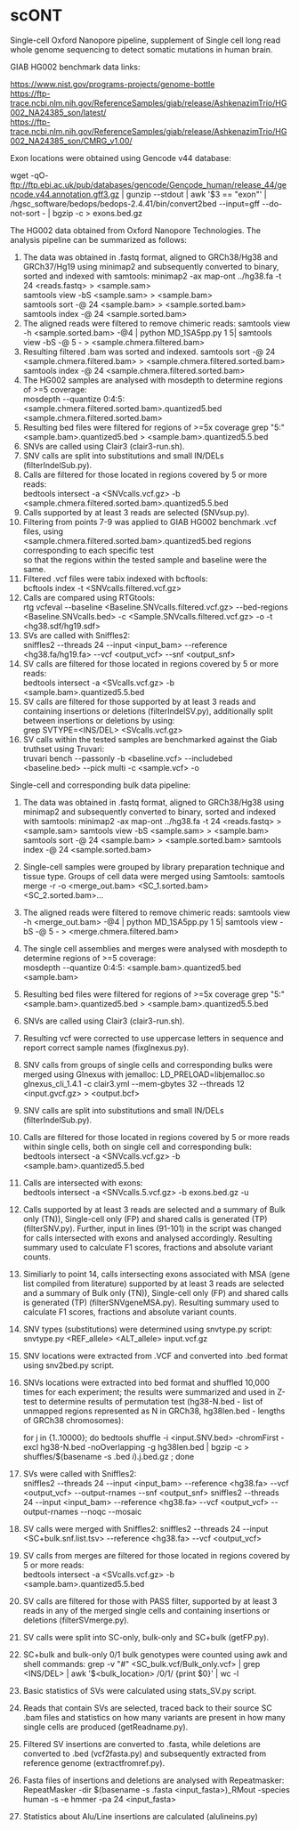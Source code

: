 # scONT
Single-cell Oxford Nanopore pipeline, supplement of Single cell long read whole genome sequencing to detect somatic mutations in human brain.

GIAB HG002 benchmark data links:

https://www.nist.gov/programs-projects/genome-bottle  
https://ftp-trace.ncbi.nlm.nih.gov/ReferenceSamples/giab/release/AshkenazimTrio/HG002_NA24385_son/latest/  
https://ftp-trace.ncbi.nlm.nih.gov/ReferenceSamples/giab/release/AshkenazimTrio/HG002_NA24385_son/CMRG_v1.00/  

Exon locations were obtained using Gencode v44 database:

wget -qO- ftp://ftp.ebi.ac.uk/pub/databases/gencode/Gencode_human/release_44/gencode.v44.annotation.gff3.gz | gunzip --stdout | awk '$3 == "exon"' | /hgsc_software/bedops/bedops-2.4.41/bin/convert2bed --input=gff --do-not-sort - | bgzip -c > exons.bed.gz

The HG002 data obtained from Oxford Nanopore Technologies. The analysis pipeline can be summarized as follows:  
  1. The data was obtained in .fastq format, aligned to GRCh38/Hg38 and GRCh37/Hg19 using minimap2 and subsequently converted to binary, sorted and indexed with samtools: 
     minimap2 -ax map-ont ../hg38.fa -t 24 <reads.fastq> > <sample.sam>   
     samtools view -bS <sample.sam> > <sample.bam>   
     samtools sort -@ 24 <sample.bam> > <sample.sorted.bam>   
     samtools index -@ 24 <sample.sorted.bam> 
  2. The aligned reads were filtered to remove chimeric reads: 
     samtools view -h <sample.sorted.bam> -@4 | python MD_1SA5pp.py 1 5| samtools view -bS -@ 5 - > <sample.chmera.filtered.bam>
  3. Resulting filtered .bam was sorted and indexed. 
     samtools sort -@ 24 <sample.chmera.filtered.bam> > <sample.chmera.filtered.sorted.bam> 
     samtools index -@ 24 <sample.chmera.filtered.sorted.bam>  
  5. The HG002 samples are analysed with mosdepth to determine regions of >=5 coverage:   
     mosdepth --quantize 0:4:5:  <sample.chmera.filtered.sorted.bam>.quantized5.bed <sample.chmera.filtered.sorted.bam> 
  6. Resulting bed files were filtered for regions of >=5x coverage 
     grep "5:" <sample.bam>.quantized5.bed > <sample.bam>.quantized5.5.bed 
  7. SNVs are called using Clair3 (clair3-run.sh).   
  8. SNV calls are split into substitutions and small IN/DELs (filterIndelSub.py).   
  9. Calls are filtered for those located in regions covered by 5 or more reads:   
     bedtools intersect -a <SNVcalls.vcf.gz> -b <sample.chmera.filtered.sorted.bam>.quantized5.5.bed   
  10. Calls supported by at least 3 reads are selected (SNVsup.py).    
  11. Filtering from points 7-9 was applied to GIAB HG002 benchmark .vcf files, using   
     <sample.chmera.filtered.sorted.bam>.quantized5.bed regions corresponding to each specific test   
     so that the regions within the tested sample and baseline were the same.   
  12. Filtered .vcf files were tabix indexed with bcftools:   
     bcftools index -t <SNVcalls.filtered.vcf.gz> 
  13. Calls are compared using RTGtools:   
      rtg vcfeval --baseline  <Baseline.SNVcalls.filtered.vcf.gz> --bed-regions <Baseline.SNVcalls.bed> -c <Sample.SNVcalls.filtered.vcf.gz> -o <output> -t <hg38.sdf/hg19.sdf> 
  14. SVs are called with Sniffles2:   
      sniffles2 --threads 24 --input <input_bam> --reference <hg38.fa/hg19.fa> --vcf <output_vcf> --snf <output_snf> 
  15. SV calls are filtered for those located in regions covered by 5 or more reads:   
      bedtools intersect -a <SVcalls.vcf.gz> -b <sample.bam>.quantized5.5.bed 
  16. SV calls are filtered for those supported by at least 3 reads and containing insertions or deletions (filterIndelSV.py), additionally split between insertions or deletions by using:   
      grep SVTYPE=<INS/DEL> <SVcalls.vcf.gz> 
  17. SV calls within the tested samples are benchmarked against the Giab truthset using Truvari:   
      truvari bench --passonly -b <baseline.vcf> --includebed <baseline.bed>  --pick multi -c <sample.vcf> -o	<output> 

Single-cell and corresponding bulk data pipeline:
  1. The data was obtained in .fastq format, aligned to GRCh38/Hg38 using minimap2 and subsequently converted to binary, sorted and indexed with samtools: 
     minimap2 -ax map-ont ../hg38.fa -t 24 <reads.fastq> > <sample.sam> 
     samtools view -bS <sample.sam> > <sample.bam> 
     samtools sort -@ 24 <sample.bam> > <sample.sorted.bam> 
     samtools index -@ 24 <sample.sorted.bam> 

  2. Single-cell samples were grouped by library preparation technique and tissue type. Groups of cell data were merged using Samtools: 
     samtools merge -r -o <merge_out.bam> <SC_1.sorted.bam> <SC_2.sorted.bam>...
  3. The aligned reads were filtered to remove chimeric reads: 
     samtools view -h <merge_out.bam> -@4 | python MD_1SA5pp.py 1 5| samtools view -bS -@ 5 - > <merge.chmera.filtered.bam> 
  4. The single cell assemblies and merges were analysed with mosdepth to determine regions of >=5 coverage:   
     mosdepth --quantize 0:4:5:  <sample.bam>.quantized5.bed <sample.bam> 
  5. Resulting bed files were filtered for regions of >=5x coverage 
     grep "5:" <sample.bam>.quantized5.bed > <sample.bam>.quantized5.5.bed 
  6. SNVs are called using Clair3 (clair3-run.sh). 
  7. Resulting vcf were corrected to use uppercase letters in sequence and report correct sample names (fixglnexus.py). 
  8. SNV calls from groups of single cells and corresponding bulks were merged using Glnexus with jemalloc: 
       LD_PRELOAD=libjemalloc.so glnexus_cli_1.4.1 -c clair3.yml --mem-gbytes 32 --threads 12 <input.gvcf.gz> > <output.bcf> 
  9. SNV calls are split into substitutions and small IN/DELs (filterIndelSub.py).   
  10. Calls are filtered for those located in regions covered by 5 or more reads within single cells, both on single cell and corresponding bulk:   
     bedtools intersect -a <SNVcalls.vcf.gz> -b <sample.bam>.quantized5.5.bed 
  11. Calls are intersected with exons:   
     bedtools intersect -a <SNVcalls.5.vcf.gz> -b exons.bed.gz -u 
  12. Calls supported by at least 3 reads are selected and a summary of Bulk only (TN)), Single-cell only (FP) and shared calls is generated (TP) (filterSNV.py). Further, input in lines (91-101) in the script was changed for calls intersected with exons and analysed accordingly. 
      Resulting summary used to calculate F1 scores, fractions and absolute variant counts. 
  13. Similiarly to point 14, calls intersecting exons associated with MSA (gene list compiled from literature) supported by at least 3 reads are selected and a summary of Bulk only (TN)), Single-cell only (FP) and shared calls is generated (TP) (filterSNVgeneMSA.py). 
      Resulting summary used to calculate F1 scores, fractions and absolute variant counts. 
  14. SNV types (substitutions) were determined using snvtype.py script: 
      snvtype.py <REF_allele> <ALT_allele> input.vcf.gz 
  15. SNV locations were extracted from .VCF and converted into .bed format using snv2bed.py script. 
  16. SNVs locations were extracted into bed format and shuffled 10,000 times for each experiment; the results were summarized and used in Z-test to determine results of permutation test (hg38-N.bed - list of unmapped regions represented as N in GRCh38, hg38len.bed - lengths of GRCh38 chromosomes): 

       for j in {1..10000}; do bedtools shuffle -i <input.SNV.bed> -chromFirst -excl hg38-N.bed -noOverlapping -g hg38len.bed | bgzip -c > shuffles/$(basename -s .bed $i).$j.bed.gz ; done 
     
  17. SVs were called with Sniffles2:   
      sniffles2 --threads 24 --input <input_bam> --reference <hg38.fa> --vcf <output_vcf> --output-rnames --snf <output_snf> 
      sniffles2 --threads 24 --input <input_bam> --reference <hg38.fa> --vcf <output_vcf> --output-rnames --noqc --mosaic 
  18. SV calls were merged with Sniffles2: 
      sniffles2 --threads 24 --input <SC+bulk.snf.list.tsv> --reference <hg38.fa> --vcf <output_vcf> 
  19. SV calls from merges are filtered for those located in regions covered by 5 or more reads:   
      bedtools intersect -a <SVcalls.vcf.gz> -b <sample.bam>.quantized5.5.bed 
  20. SV calls are filtered for those with PASS filter, supported by at least 3 reads in any of the merged single cells and containing insertions or deletions (filterSVmerge.py). 
  21. SV calls were split into SC-only,  bulk-only and SC+bulk (getFP.py). 
  22. SC+bulk and bulk-only 0/1 bulk genotypes were counted using awk and shell commands: 
      grep -v "#" <SC_bulk.vcf/Bulk_only.vcf>  | grep <INS/DEL> | awk '$<bulk_location> /0\/1/ {print $0}' | wc -l 
  23. Basic statistics of SVs were calculated using stats_SV.py script.  
  24. Reads that contain SVs are selected, traced back to their source SC .bam files and statistics on how many variants are present in how many single cells are produced (getReadname.py). 
  25. Filtered SV insertions are converted to .fasta, while deletions are converted to .bed (vcf2fasta.py) and subsequently extracted from reference genome (extractfromref.py). 
  26. Fasta files of insertions and deletions are analysed with Repeatmasker: 
      RepeatMasker -dir $(basename -s .fasta <input_fasta>)_RMout -species human -s -e hmmer -pa 24 <input_fasta> 
  27. Statistics about Alu/Line insertions are calculated (alulineins.py) 
